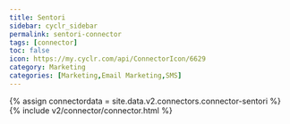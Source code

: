 ```yaml
---
title: Sentori
sidebar: cyclr_sidebar
permalink: sentori-connector
tags: [connector]
toc: false
icon: https://my.cyclr.com/api/ConnectorIcon/6629
category: Marketing
categories: [Marketing,Email Marketing,SMS]
---
```

{% assign connectordata = site.data.v2.connectors.connector-sentori %}
{% include v2/connector/connector.html %}	